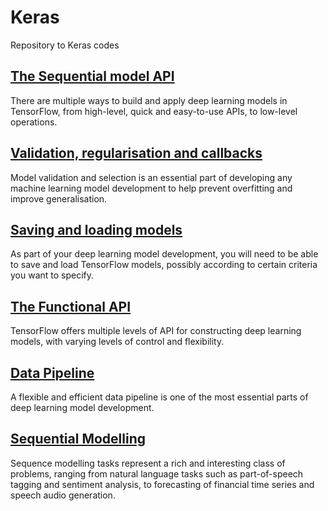# Keras

Repository to Keras codes

## [The Sequential model API](https://github.com/fernandofsilva/Keras/tree/main/Sequential%20API)

There are multiple ways to build and apply deep learning models in TensorFlow, from high-level, quick and easy-to-use APIs, to low-level operations.

## [Validation, regularisation and callbacks](https://github.com/fernandofsilva/Keras/tree/main/Validation%2C%20regularisation%20and%20callbacks)

Model validation and selection is an essential part of developing any machine learning model development to help prevent overfitting and improve generalisation.

## [Saving and loading models](https://github.com/fernandofsilva/Keras/tree/main/Saving%20and%20loading%20models)

As part of your deep learning model development, you will need to be able to save and load TensorFlow models, possibly according to certain criteria you want to specify.

## [The Functional API](https://github.com/fernandofsilva/Keras/tree/main/Functional%20API)

TensorFlow offers multiple levels of API for constructing deep learning models, with varying levels of control and flexibility. 

## [Data Pipeline](https://github.com/fernandofsilva/Keras/tree/main/Data%20Pipeline)

A flexible and efficient data pipeline is one of the most essential parts of deep learning model development.

## [Sequential Modelling](https://github.com/fernandofsilva/Keras/tree/main/Sequence%20Modelling)

Sequence modelling tasks represent a rich and interesting class of problems, ranging from natural language tasks such as part-of-speech tagging and sentiment analysis, to forecasting of financial time series and speech audio generation. 
